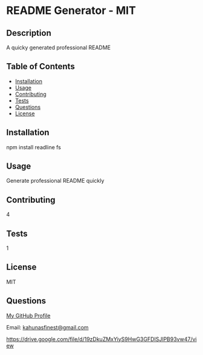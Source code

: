 # README Generator  - MIT

## Description

A quicky generated professional README

## Table of Contents

* [Installation](#installation)
* [Usage](#usage)
* [Contributing](#contributing)
* [Tests](#tests)
* [Questions](#questions)
* [License](#license)

## Installation

npm install readline fs 

## Usage

Generate professional README quickly 

## Contributing

4

## Tests

1

## License

MIT

## Questions

[My GitHub Profile](kahunasfinest)

Email: kahunasfinest@gmail.com


https://drive.google.com/file/d/19zDkuZMxYiyS9HwG3GFDISJlPB93vw47/view
